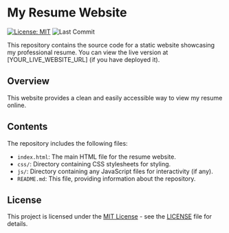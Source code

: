# My Resume Website

[![License: MIT](https://img.shields.io/badge/License-MIT-yellow.svg)](https://opensource.org/licenses/MIT)
![Last Commit](https://img.shields.io/github/last-commit/YOUR_USERNAME/YOUR_REPOSITORY_NAME)

This repository contains the source code for a static website showcasing my professional resume. You can view the live version at [YOUR_LIVE_WEBSITE_URL] (if you have deployed it).

## Overview

This website provides a clean and easily accessible way to view my resume online.

## Contents

The repository includes the following files:

- `index.html`: The main HTML file for the resume website.
- `css/`: Directory containing CSS stylesheets for styling.
- `js/`: Directory containing any JavaScript files for interactivity (if any).
- `README.md`: This file, providing information about the repository.

## License

This project is licensed under the [MIT License](LICENSE) - see the [LICENSE](LICENSE) file for details.
